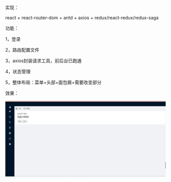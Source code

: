 实现：

react + react-router-dom + antd + axios + redux/react-redux/redux-saga

功能：

1，登录

2，路由配置文件

3，axios封装请求工具，前后台已跑通

4，状态管理

5，整体布局：菜单+头部+面包屑+需要改变部分

效果：

![Image text](https://raw.githubusercontent.com/fanqingyun/awesome-react/master/README/whole.png)


